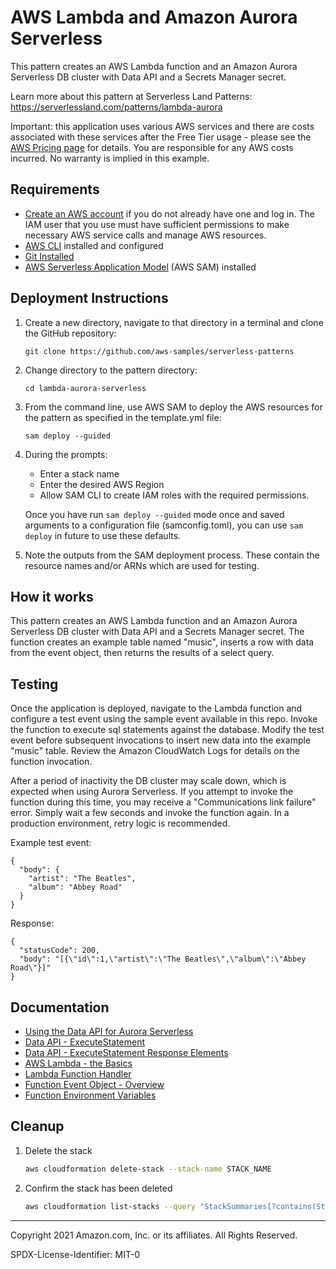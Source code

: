 # AWS Lambda and Amazon Aurora Serverless

This pattern creates an AWS Lambda function and an Amazon Aurora Serverless DB cluster with Data API and a Secrets Manager secret.

Learn more about this pattern at Serverless Land Patterns: https://serverlessland.com/patterns/lambda-aurora

Important: this application uses various AWS services and there are costs associated with these services after the Free Tier usage - please see the [AWS Pricing page](https://aws.amazon.com/pricing/) for details. You are responsible for any AWS costs incurred. No warranty is implied in this example.

## Requirements

* [Create an AWS account](https://portal.aws.amazon.com/gp/aws/developer/registration/index.html) if you do not already have one and log in. The IAM user that you use must have sufficient permissions to make necessary AWS service calls and manage AWS resources.
* [AWS CLI](https://docs.aws.amazon.com/cli/latest/userguide/install-cliv2.html) installed and configured
* [Git Installed](https://git-scm.com/book/en/v2/Getting-Started-Installing-Git)
* [AWS Serverless Application Model](https://docs.aws.amazon.com/serverless-application-model/latest/developerguide/serverless-sam-cli-install.html) (AWS SAM) installed

## Deployment Instructions

1. Create a new directory, navigate to that directory in a terminal and clone the GitHub repository:
    ```
    git clone https://github.com/aws-samples/serverless-patterns
    ```
1. Change directory to the pattern directory:
    ```
    cd lambda-aurora-serverless
    ```
1. From the command line, use AWS SAM to deploy the AWS resources for the pattern as specified in the template.yml file:
    ```
    sam deploy --guided
    ```
1. During the prompts:
    * Enter a stack name
    * Enter the desired AWS Region
    * Allow SAM CLI to create IAM roles with the required permissions.

    Once you have run `sam deploy --guided` mode once and saved arguments to a configuration file (samconfig.toml), you can use `sam deploy` in future to use these defaults.

1. Note the outputs from the SAM deployment process. These contain the resource names and/or ARNs which are used for testing.

## How it works

This pattern creates an AWS Lambda function and an Amazon Aurora Serverless DB cluster with Data API and a Secrets Manager secret. The function creates an example table named "music", inserts a row with data from the event object, then returns the results of a select query.

## Testing

Once the application is deployed, navigate to the Lambda function and configure a test event using the sample event available in this repo. Invoke the function to execute sql statements against the database. Modify the test event before subsequent invocations to insert new data into the example "music" table. Review the Amazon CloudWatch Logs for details on the function invocation.

After a period of inactivity the DB cluster may scale down, which is expected when using Aurora Serverless. If you attempt to invoke the function during this time, you may receive a "Communications link failure" error. Simply wait a few seconds and invoke the function again. In a production environment, retry logic is recommended.

Example test event:
```
{
  "body": {
    "artist": "The Beatles",
    "album": "Abbey Road"
  }
}
```

Response:
```
{
  "statusCode": 200,
  "body": "[{\"id\":1,\"artist\":\"The Beatles\",\"album\":\"Abbey Road\"}]"
}
```

## Documentation
- [Using the Data API for Aurora Serverless](https://docs.aws.amazon.com/AmazonRDS/latest/AuroraUserGuide/data-api.html)
- [Data API - ExecuteStatement](https://docs.aws.amazon.com/rdsdataservice/latest/APIReference/API_ExecuteStatement.html)
- [Data API - ExecuteStatement Response Elements](https://docs.aws.amazon.com/rdsdataservice/latest/APIReference/API_ExecuteStatement.html#API_ExecuteStatement_ResponseElements)
- [AWS Lambda - the Basics](https://docs.aws.amazon.com/whitepapers/latest/serverless-architectures-lambda/aws-lambdathe-basics.html)
- [Lambda Function Handler](https://docs.aws.amazon.com/whitepapers/latest/serverless-architectures-lambda/the-handler.html)
- [Function Event Object - Overview](https://docs.aws.amazon.com/whitepapers/latest/serverless-architectures-lambda/the-event-object.html)
- [Function Environment Variables](https://docs.aws.amazon.com/lambda/latest/dg/configuration-envvars.html)

## Cleanup

1. Delete the stack
    ```bash
    aws cloudformation delete-stack --stack-name STACK_NAME
    ```
1. Confirm the stack has been deleted
    ```bash
    aws cloudformation list-stacks --query "StackSummaries[?contains(StackName,'STACK_NAME')].StackStatus"
    ```
----
Copyright 2021 Amazon.com, Inc. or its affiliates. All Rights Reserved.

SPDX-License-Identifier: MIT-0
